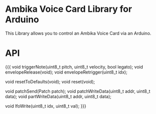 # Ambika Voice Card Library for Arduino
This Library allows you to control an Ambika Voice Card via an Arduino.

# API
{{{
  void triggerNote(uint8_t pitch, uint8_t velocity, bool legato);
  void envelopeRelease(void);
  void envelopeRetrigger(uint8_t idx);

  void resetToDefaults(void);
  void reset(void);

  void patchSend(Patch patch);
  void patchWriteData(uint8_t addr, uint8_t data);
  void partWriteData(uint8_t addr, uint8_t data);

  void lfoWrite(uint8_t idx, uint8_t val);
}}}
